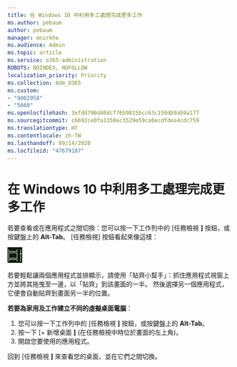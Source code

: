 ```yaml
---
title: 在 Windows 10 中利用多工處理完成更多工作
ms.author: pebaum
author: pebaum
manager: mnirkhe
ms.audience: Admin
ms.topic: article
ms.service: o365-administration
ROBOTS: NOINDEX, NOFOLLOW
localization_priority: Priority
ms.collection: Adm_O365
ms.custom:
- "9002958"
- "5660"
ms.openlocfilehash: 3efdd790d40dcf76b9815bcc63c150db9ab9a177
ms.sourcegitcommit: c6692ce0fa1358ec3529e59ca0ecdfdea4cdc759
ms.translationtype: HT
ms.contentlocale: zh-TW
ms.lasthandoff: 09/14/2020
ms.locfileid: "47679107"
---
```

# <a name="do-more-with-multitasking-in-windows-10"></a>在 Windows 10 中利用多工處理完成更多工作

若要查看或在應用程式之間切換：您可以按一下工作列中的 [任務檢視 **]** 按鈕，或按鍵盤上的 **Alt-Tab**。 [任務檢視] 按鈕看起來像這樣：

![任務檢視按鈕](media/task-view.png)

若要輕鬆讓兩個應用程式並排顯示，請使用「貼齊小幫手」：抓住應用程式視窗上方並將其拖曳至一邊，以「貼齊」到該畫面的一半。 然後選擇另一個應用程式，它便會自動貼齊到畫面另一半的位置。

**若要為家用及工作建立不同的虛擬桌面電腦**：

1. 您可以按一下工作列中的 [任務檢視 **]** 按鈕，或按鍵盤上的 **Alt-Tab**。
2. 按一下 [+ 新增桌面 **]** (在任務檢視中時位於畫面的左上角)。
3. 開啟您要使用的應用程式。 

回到 [任務檢視 **]** 來查看您的桌面，並在它們之間切換。

